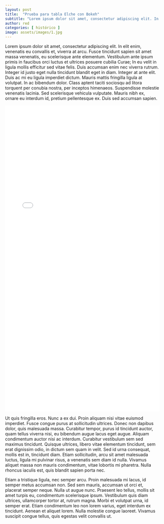 ```yaml
---
layout: post
title:  "Prueba para tabla Elche con Bokeh"
subtitle: "Lorem ipsum dolor sit amet, consectetur adipiscing elit. In elit enim, venenatis eu convallis et, viverra at arcu. Fusce tincidunt sapien sit amet massa venenatis, eu scelerisque ante elementum. Vestibulum ante ipsum primis in faucibus orci luctus et ultrices posuere cubilia Curae; In eu velit in ligula mollis efficitur sed vitae felis. Duis accumsan enim nec viverra rutrum."
author: red
categories: [ histórico ]
image: assets/images/1.jpg
---
```

Lorem ipsum dolor sit amet, consectetur adipiscing elit. In elit enim, venenatis eu convallis et, viverra at arcu. Fusce tincidunt sapien sit amet massa venenatis, eu scelerisque ante elementum. Vestibulum ante ipsum primis in faucibus orci luctus et ultrices posuere cubilia Curae; In eu velit in ligula mollis efficitur sed vitae felis. Duis accumsan enim nec viverra rutrum. Integer id justo eget nulla tincidunt blandit eget in diam. Integer at ante elit. Duis ac mi eu ligula imperdiet dictum. Mauris mattis fringilla ligula at volutpat. In ac bibendum dolor. Class aptent taciti sociosqu ad litora torquent per conubia nostra, per inceptos himenaeos. Suspendisse molestie venenatis lacinia. Sed scelerisque vehicula vulputate. Mauris nibh ex, ornare eu interdum id, pretium pellentesque ex. Duis sed accumsan sapien.

<iframe src="/assets/images/elche2.html"
    sandbox="allow-same-origin allow-scripts"
    width="100%"
    height="1000"
    scrolling="no"
    seamless="seamless"
    frameborder="0">
</iframe>

Ut quis fringilla eros. Nunc a ex dui. Proin aliquam nisi vitae euismod imperdiet. Fusce congue purus at sollicitudin ultrices. Donec non dapibus dolor, quis malesuada massa. Curabitur tempor, purus id tincidunt auctor, quam tellus viverra nisi, eu bibendum augue lacus eget augue. Aliquam condimentum auctor nisi ac interdum. Curabitur vestibulum sem sed maximus tincidunt. Quisque ultrices, libero vitae elementum tincidunt, sem erat dignissim odio, in dictum sem quam in velit. Sed id urna consequat, mollis est in, tincidunt diam. Etiam sollicitudin, arcu sit amet malesuada luctus, ligula mi pulvinar risus, a venenatis sem diam id nulla. Vivamus aliquet massa non mauris condimentum, vitae lobortis mi pharetra. Nulla rhoncus iaculis est, quis blandit sapien porta nec.

Etiam a tristique ligula, nec semper arcu. Proin malesuada mi lacus, id semper metus accumsan non. Sed sem mauris, accumsan ut orci et, placerat semper neque. Nulla ut augue nunc. Praesent leo tellus, mollis sit amet turpis eu, condimentum scelerisque ipsum. Vestibulum quis diam ultrices, ullamcorper tortor at, rutrum magna. Morbi et volutpat urna, id semper erat. Etiam condimentum leo non lorem varius, eget interdum ex tincidunt. Aenean et aliquet lorem. Nulla molestie congue laoreet. Vivamus suscipit congue tellus, quis egestas velit convallis ut.